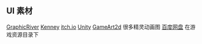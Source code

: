 ## UI 素材

[GraphicRiver](https://graphicriver.net/game-assets)
[Kenney](https://kenney.nl/)
[itch.io](https://itch.io/game-assets/free)
[Unity](https://assetstore.unity.com/zh)
[GameArt2d](https://www.gameart2d.com/gui.html) 很多精灵动画图
[百度网盘](https://pan.baidu.com/) 在游戏资源目录下